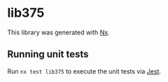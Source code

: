 # lib375

This library was generated with [Nx](https://nx.dev).


## Running unit tests

Run `nx test lib375` to execute the unit tests via [Jest](https://jestjs.io).


